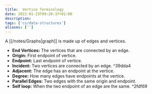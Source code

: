 ```yaml
---
title:  Vertice Terminology
date: 2022-01-23T09:26:37+01:00
description: 
tags: ['cs/data-structures']
aliases: ['']
---
```


A [[/notes/Graphs|graph]] is made up of edges and vertices.

* **End Vertices:** The vertices that are connected by an edge.
* **Origin:** First endpoint of vertice.
* **Endpoint:** Last endpoint of vertice.
* **Incident:** Two vertices are connected by an edge. ^39dda4
* **Adjacent:** The edge has an endpoint at the vertice.
* **Degree:** How many edges have endpoints at the vertice.
* **Parallel Edges:** Two edges with the same origin and endpoint.
* **Self loop:** When the two endpoint of an edge are the same. ^2fdf69